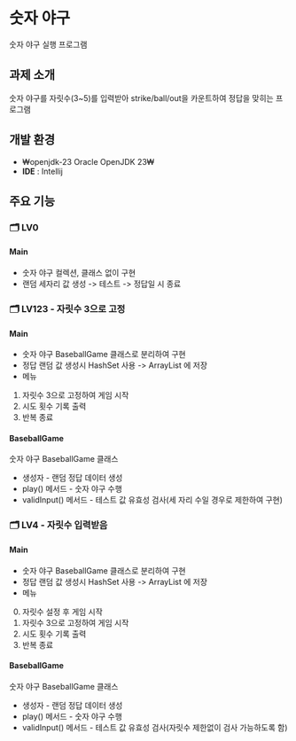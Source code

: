 # 숫자 야구   
숫자 야구 실행 프로그램   

## 과제 소개
숫자 야구를 자릿수(3~5)를 입력받아 strike/ball/out을 카운트하여 정답을 맞히는 프로그램   

## 개발 환경
- ₩openjdk-23 Oracle OpenJDK 23₩   
- **IDE** : Intellij   

## 주요 기능

### 🗂️ LV0

#### Main   
- 숫자 야구 컬렉션, 클래스 없이 구현   
- 랜덤 세자리 값 생성 -> 테스트 -> 정답일 시 종료   


### 🗂️ LV123 - 자릿수 3으로 고정  

#### Main     
- 숫자 야구 BaseballGame 클래스로 분리하여 구현   
- 정답 랜덤 값 생성시 HashSet 사용 -> ArrayList 에 저장   
- 메뉴
1. 자릿수 3으로 고정하여 게임 시작   
2. 시도 횟수 기록 출력   
3. 반복 종료   

#### BaseballGame   
숫자 야구 BaseballGame 클래스   
- 생성자 - 랜덤 정답 데이터 생성   
- play() 메서드 - 숫자 야구 수행   
- validInput() 메서드 - 테스트 값 유효성 검사(세 자리 수일 경우로 제한하여 구현)   


### 🗂️ LV4 - 자릿수 입력받음

#### Main     
- 숫자 야구 BaseballGame 클래스로 분리하여 구현
- 정답 랜덤 값 생성시 HashSet 사용 -> ArrayList 에 저장
- 메뉴
0. 자릿수 설정 후 게임 시작   
1. 자릿수 3으로 고정하여 게임 시작   
2. 시도 횟수 기록 출력   
3. 반복 종료

#### BaseballGame   
숫자 야구 BaseballGame 클래스   
- 생성자 - 랜덤 정답 데이터 생성   
- play() 메서드 - 숫자 야구 수행   
- validInput() 메서드 - 테스트 값 유효성 검사(자릿수 제한없이 검사 가능하도록 함)   



